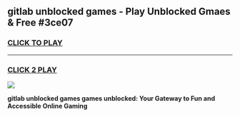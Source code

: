 
## gitlab unblocked games - Play Unblocked Gmaes & Free #3ce07
<h3>
<a href="https://news.freeplayer.one?title=gitlab_unblocked_games&ref=03M">CLICK TO PLAY</a></h3>
<hr>

<h3>
<a href="https://news.freeplayer.one?title=gitlab_unblocked_games&ref=03M">CLICK 2 PLAY</a>
  
</h3>

<a href="https://news.freeplayer.one?title=gitlab_unblocked_games&ref=03M"><img src="https://clearcache.store/games.png"></a>


**gitlab unblocked games games unblocked: Your Gateway to Fun and Accessible Online Gaming**
